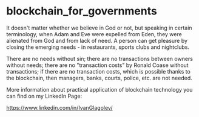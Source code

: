 # blockchain_for_governments

It doesn't matter whether we believe in God or not, but speaking in certain terminology, when Adam and Eve were expelled from Eden, they were alienated from God and from lack of need. A person can get pleasure by closing the emerging needs - in restaurants, sports clubs and nightclubs.

There are no needs without sin; there are no transactions between owners without needs; there are no "transaction сosts" by Ronald Coase without transactions; if there are no transaction costs, which is possible thanks to the blockchain, then managers, banks, courts, police, etc. are not needed.

More information about practical application of blockchain technology you can find on my LinkedIn Page:

https://www.linkedin.com/in/IvanGlagolev/
